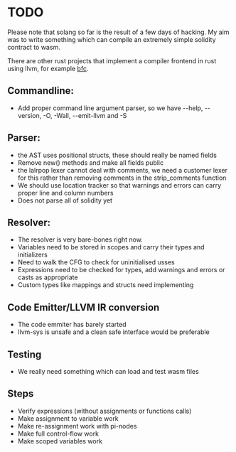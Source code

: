 # TODO

Please note that solang so far is the result of a few days of hacking. My aim
was to write something which can compile an extremely simple solidity contract
to wasm.

There are other rust projects that implement a compiler frontend in rust
using llvm, for example [bfc](https://github.com/Wilfred/bfc).

## Commandline:
 * Add proper command line argument parser, so we have --help, --version, -O,
   -Wall, --emit-llvm and -S

## Parser:
 * the AST uses positional structs, these should really be named fields
 * Remove new() methods and make all fields public
 * the lalrpop lexer cannot deal with comments, we need a customer lexer for this rather
   than removing comments in the strip_comments function
 * We should use location tracker so that warnings and errors can carry proper line and column
   numbers
 * Does not parse all of solidity yet

## Resolver:
 * The resolver is very bare-bones right now.
 * Variables need to be stored in scopes and carry their types and initializers
 * Need to walk the CFG to check for uninitialised usses
 * Expressions need to be checked for types, add warnings and errors or casts as appropriate
 * Custom types like mappings and structs need implementing

## Code Emitter/LLVM IR conversion
 * The code emmiter has barely started
 * llvm-sys is unsafe and a clean safe interface would be preferable

## Testing
 * We really need something which can load and test wasm files

## Steps
 - Verify expressions (without assignments or functions calls)
 - Make assignment to variable work
 - Make re-assignment work with pi-nodes
 - Make full control-flow work
 - Make scoped variables work